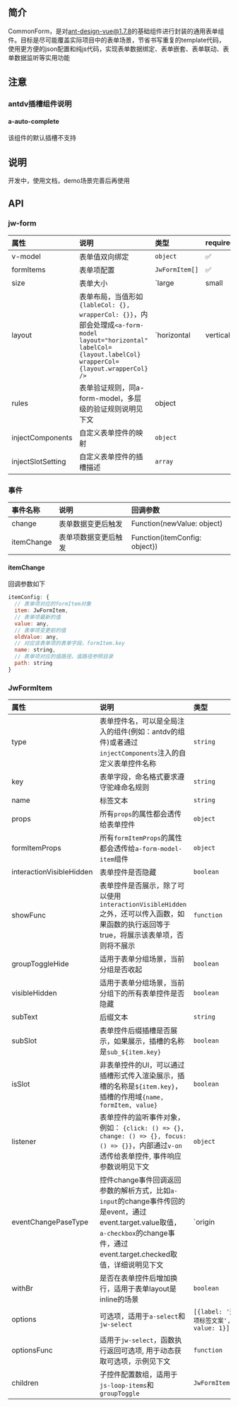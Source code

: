 ## 简介

CommonForm，是对[ant-design-vue@1.7.8](https://1x.antdv.com/docs/vue/introduce-cn/)的基础组件进行封装的通用表单组件。目标是尽可能覆盖实际项目中的表单场景，节省书写重复的template代码，使用更方便的json配置和纯js代码，实现表单数据绑定、表单嵌套、表单联动、表单数据监听等实用功能

## 注意

### antdv插槽组件说明

#### a-auto-complete


该组件的默认插槽不支持

## 说明

开发中，使用文档，demo场景完善后再使用

##  API

### jw-form

| 属性        | 说明        | 类型     | required | 默认值   |
| :---------- | :---------- | :------- | :------- | :---------- |
| v-model | 表单值双向绑定 | `object` | ✅   | 空 |
| formItems | 表单项配置  | `JwFormItem[]` | ✅ | [] |
| size | 表单大小 | `large|small|default` | | `default` |
| layout | 表单布局，当值形如`{lableCol: {}, wrapperCol: {}}`，内部会处理成`<a-form-model layout="horizontal" labelCol={layout.labelCol} wrapperCol={layout.wrapperCol} />` | `horizontal|vertical|inline|{labelCol: {span: 4, offset: 0}, wrapperCol: {span: 20, offset:0}}` | | `horizontal` | 
| rules | 表单验证规则，同a-form-model，多层级的验证规则说明见下文 | object | | 空 |
| injectComponents | 自定义表单控件的映射 | `object`| |空|
| injectSlotSetting | 自定义表单控件的插槽描述 | `array` | | 空 |

### 事件

|事件名称| 说明| 回调参数|
|:-----|:-----|:-----|
|change|表单数据变更后触发|Function(newValue: object)|
|itemChange|表单项数据变更后触发|Function(itemConfig: object}) |

#### itemChange

回调参数如下

```js
itemConfig: {
  // 表单项对应的formItem对象
  item: JwFormItem,
  // 表单项最新的值
  value: any,
  // 表单项变更前的值
  oldValue: any,
  // 对应该表单项的表单字段，formItem.key
  name: string,
  // 表单项对应的值路径，值路径参照目录
  path: string
}
```

### JwFormItem

| 属性        | 说明        | 类型     | required | 默认值   |
| :---------- | :---------- | :------- | :------- | :---------- |
| type        | 表单控件名，可以是全局注入的组件(例如：antdv的组件)或者通过`injectComponents`注入的自定义表单控件名称 | `string` | ✅   | 空 |
| key   | 表单字段，命名格式要求遵守驼峰命名规则  | `string` | ✅ | 空 |
| name  | 标签文本 | `string` |  | 空 |
| props | 所有`props`的属性都会透传给表单控件 | `object` |  | 空 |
| formItemProps | 所有`formItemProps`的属性都会透传给`a-form-model-item`组件 | `object` |  | 空 | 
| interactionVisibleHidden | 表单控件是否隐藏 | `boolean` |  | `false` | 
| showFunc | 表单控件是否展示，除了可以使用`interactionVisibleHidden`之外，还可以传入函数，如果函数的执行返回等于true，将展示该表单项，否则将不展示 | `function` |  | 空 |
| groupToggleHide | 适用于表单分组场景，当前分组是否收起 | `boolean` |  | `false` |
| visibleHidden | 适用于表单分组场景，当前分组下的所有表单控件是否隐藏 | `boolean` |  | `false` | 
| subText | 后缀文本 | `string` | false | 空 |
| subSlot | 表单控件后缀插槽是否展示，如果展示，插槽的名称是`sub_${item.key}` | `boolean` |  | `false` |
| isSlot | 非表单控件的UI，可以通过插槽形式传入渲染展示，插槽的名称是`${item.key}`，插槽的作用域`{name, formItem, value}` | `boolean` |  | `false` |
| listener | 表单控件的监听事件对象，例如： `{click: () => {}, change: () => {}, focus: () => {}}`，内部通过`v-on`透传给表单控件, 事件响应参数说明见下文 | `object` | | 空 |
| eventChangePaseType | 控件change事件回调返回参数的解析方式，比如`a-input`的change事件传回的是event，通过event.target.value取值，`a-checkbox`的change事件，通过event.target.checked取值，详细说明见下文 | `origin | event | eventCheck` | | origin |
| withBr | 是否在表单控件后增加换行，适用于表单layout是inline的场景 | `boolean` | | `false` |
| options | 可选项，适用于`a-select`和`jw-select` | `[{label: '选项标签文案', value: 1}]` | | 空 |
| optionsFunc | 适用于`jw-select`，函数执行返回可选项, 用于动态获取可选项，示例见下文 | `function` | | 空 |
| children | 子控件配置数组，适用于`js-loop-items`和`groupToggle` | `JwFormItem[]`| | 空 |



